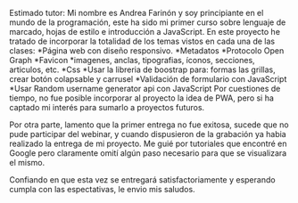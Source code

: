   Estimado tutor: 
  Mi nombre es Andrea Farinón y soy principiante en el mundo de la programación,
  este ha sido mi primer curso sobre lenguaje de marcado, hojas de estilo e introducción a JavaScript.
  En este proyecto he tratado de incorporar la totalidad de los temas vistos en cada una de las clases:
  *Página web con diseño responsivo.
  *Metadatos
  *Protocolo Open Graph
  *Favicon
  *imagenes, anclas, tipografias, íconos, secciones, articulos, etc.
  *Css 
  *Usar la libreria de boostrap para: formas las grillas, crear botón colapsable y carrusel 
  *Validación de formulario con JavaScript
  *Usar Random username generator api con JavaScript
  Por cuestiones de tiempo, no fue posible incorporar al proyecto la idea de PWA, pero si ha captado mi interés
  para sumarlo a proyectos futuros.

  Por otra parte, lamento que la primer entrega no fue exitosa, sucede que no pude participar del webinar, y cuando dispusieron de la grabación ya habia realizado la entrega de mi proyecto. Me guié por tutoriales que encontré en Google pero claramente omití algún paso necesario para que se visualizara el mismo. 

  Confiando en que esta vez se entregará satisfactoriamente y esperando cumpla con las espectativas, le envio mis saludos.